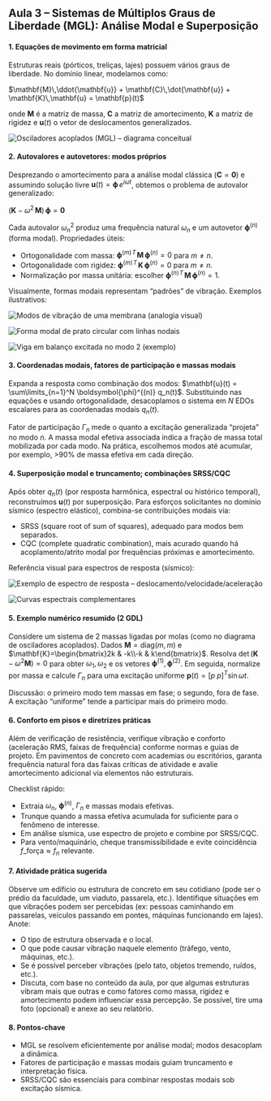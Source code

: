 ## Aula 3 – Sistemas de Múltiplos Graus de Liberdade (MGL): Análise Modal e Superposição

#### 1. Equações de movimento em forma matricial
Estruturas reais (pórticos, treliças, lajes) possuem vários graus de liberdade. No domínio linear, modelamos como:

$\mathbf{M}\,\ddot{\mathbf{u}} + \mathbf{C}\,\dot{\mathbf{u}} + \mathbf{K}\,\mathbf{u} = \mathbf{p}(t)$

onde $\mathbf{M}$ é a matriz de massa, $\mathbf{C}$ a matriz de amortecimento, $\mathbf{K}$ a matriz de rigidez e $\mathbf{u}(t)$ o vetor de deslocamentos generalizados.

![Osciladores acoplados (MGL) – diagrama conceitual](https://upload.wikimedia.org/wikipedia/commons/3/3f/Coupled_Harmonic_Oscillator.svg)

#### 2. Autovalores e autovetores: modos próprios
Desprezando o amortecimento para a análise modal clássica ($\mathbf{C}=\mathbf{0}$) e assumindo solução livre $\mathbf{u}(t)=\boldsymbol{\phi}\,e^{i\omega t}$, obtemos o problema de autovalor generalizado:

$(\mathbf{K} - \omega^2\,\mathbf{M})\,\boldsymbol{\phi} = \mathbf{0}$

Cada autovalor $\omega_n^2$ produz uma frequência natural $\omega_n$ e um autovetor $\boldsymbol{\phi}^{(n)}$ (forma modal). Propriedades úteis:
- Ortogonalidade com massa: $\boldsymbol{\phi}^{(m)\!T}\,\mathbf{M}\,\boldsymbol{\phi}^{(n)} = 0$ para $m\neq n$.
- Ortogonalidade com rigidez: $\boldsymbol{\phi}^{(m)\!T}\,\mathbf{K}\,\boldsymbol{\phi}^{(n)} = 0$ para $m\neq n$.
- Normalização por massa unitária: escolher $\boldsymbol{\phi}^{(n)\!T}\,\mathbf{M}\,\boldsymbol{\phi}^{(n)} = 1$.

Visualmente, formas modais representam “padrões” de vibração. Exemplos ilustrativos:

![Modos de vibração de uma membrana (analogia visual)](https://upload.wikimedia.org/wikipedia/commons/e/e9/Drum_vibration_mode12.gif)

![Forma modal de prato circular com linhas nodais](https://upload.wikimedia.org/wikipedia/commons/c/cc/Mode_Shape_of_a_Round_Plate_with_Node_Lines.jpg)

![Viga em balanço excitada no modo 2 (exemplo) ](https://upload.wikimedia.org/wikipedia/commons/e/e4/Cantilevered_Euler-Bernoulli_beam_excited_at_mode_2_resonance.gif)

#### 3. Coordenadas modais, fatores de participação e massas modais
Expanda a resposta como combinação dos modos: $\mathbf{u}(t) = \sum\limits_{n=1}^N \boldsymbol{\phi}^{(n)} q_n(t)$. Substituindo nas equações e usando ortogonalidade, desacoplamos o sistema em $N$ EDOs escalares para as coordenadas modais $q_n(t)$.

Fator de participação $\Gamma_n$ mede o quanto a excitação generalizada “projeta” no modo $n$. A massa modal efetiva associada indica a fração de massa total mobilizada por cada modo. Na prática, escolhemos modos até acumular, por exemplo, >90% de massa efetiva em cada direção.

#### 4. Superposição modal e truncamento; combinações SRSS/CQC
Após obter $q_n(t)$ (por resposta harmônica, espectral ou histórico temporal), reconstruímos $\mathbf{u}(t)$ por superposição. Para esforços solicitantes no domínio sísmico (espectro elástico), combina-se contribuições modais via:
- SRSS (square root of sum of squares), adequado para modos bem separados.
- CQC (complete quadratic combination), mais acurado quando há acoplamento/atrito modal por frequências próximas e amortecimento.

Referência visual para espectros de resposta (sísmico):

![Exemplo de espectro de resposta – deslocamento/velocidade/aceleração](https://upload.wikimedia.org/wikipedia/commons/e/e7/Eqresp1.png)

![Curvas espectrais complementares](https://upload.wikimedia.org/wikipedia/commons/e/e2/Eqresp2.png)

#### 5. Exemplo numérico resumido (2 GDL)
Considere um sistema de 2 massas ligadas por molas (como no diagrama de osciladores acoplados). Dados $\mathbf{M}=\mathrm{diag}(m,m)$ e $\mathbf{K}=\begin{bmatrix}2k & -k\\-k & k\end{bmatrix}$. Resolva $\det(\mathbf{K}-\omega^2\mathbf{M})=0$ para obter $\omega_1,\omega_2$ e os vetores $\boldsymbol{\phi}^{(1)},\boldsymbol{\phi}^{(2)}$. Em seguida, normalize por massa e calcule $\Gamma_n$ para uma excitação uniforme $\mathbf{p}(t)=[p\;p]^T\sin\omega t$.

Discussão: o primeiro modo tem massas em fase; o segundo, fora de fase. A excitação “uniforme” tende a participar mais do primeiro modo.

#### 6. Conforto em pisos e diretrizes práticas
Além de verificação de resistência, verifique vibração e conforto (aceleração RMS, faixas de frequência) conforme normas e guias de projeto. Em pavimentos de concreto com academias ou escritórios, garanta frequência natural fora das faixas críticas de atividade e avalie amortecimento adicional via elementos não estruturais.

Checklist rápido:
- Extraia $\omega_n$, $\boldsymbol{\phi}^{(n)}$, $\Gamma_n$ e massas modais efetivas.
- Trunque quando a massa efetiva acumulada for suficiente para o fenômeno de interesse.
- Em análise sísmica, use espectro de projeto e combine por SRSS/CQC.
- Para vento/maquinário, cheque transmissibilidade e evite coincidência $f\_\text{força}\approx f_n$ relevante.


#### 7. Atividade prática sugerida
Observe um edifício ou estrutura de concreto em seu cotidiano (pode ser o prédio da faculdade, um viaduto, passarela, etc.). Identifique situações em que vibrações podem ser percebidas (ex: pessoas caminhando em passarelas, veículos passando em pontes, máquinas funcionando em lajes). Anote:
- O tipo de estrutura observada e o local.
- O que pode causar vibração naquele elemento (tráfego, vento, máquinas, etc.).
- Se é possível perceber vibrações (pelo tato, objetos tremendo, ruídos, etc.).
- Discuta, com base no conteúdo da aula, por que algumas estruturas vibram mais que outras e como fatores como massa, rigidez e amortecimento podem influenciar essa percepção.
Se possível, tire uma foto (opcional) e anexe ao seu relatório.

#### 8. Pontos-chave
- MGL se resolvem eficientemente por análise modal; modos desacoplam a dinâmica.
- Fatores de participação e massas modais guiam truncamento e interpretação física.
- SRSS/CQC são essenciais para combinar respostas modais sob excitação sísmica.
